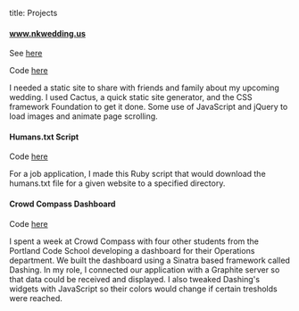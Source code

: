 title: Projects



#### www.nkwedding.us

See [here](http://www.nkwedding.us)

Code [here](https://github.com/NeilMakn/wedding_static_site)

I needed a static site to share with friends and family about my upcoming wedding. I used Cactus, a quick static site generator, and the CSS framework Foundation to get it done. Some use of JavaScript and jQuery to load images and animate page scrolling.

#### Humans.txt Script

Code [here](https://github.com/NeilMakn/humans_txt/blob/master/humans_txt.rb)

For a job application, I made this Ruby script that would download the humans.txt file for a given website to a specified directory.

#### Crowd Compass Dashboard

Code [here](https://github.com/NeilMakn/wavelet_dash)

I spent a week at Crowd Compass with four other students from the Portland Code School developing a dashboard for their Operations department. We built the dashboard using a Sinatra based framework called Dashing. In my role, I connected our application with a Graphite server so that data could be received and displayed. I also tweaked Dashing's widgets with JavaScript so their colors would change if certain tresholds were reached.

